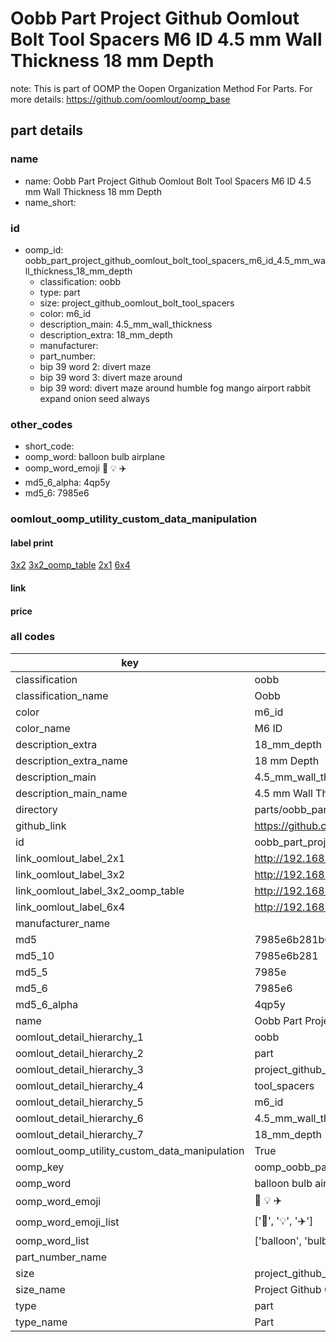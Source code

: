 # Oobb Part Project Github Oomlout Bolt Tool Spacers M6 ID 4.5 mm Wall Thickness 18 mm Depth  

note: This is part of OOMP the Oopen Organization Method For Parts. For more details: https://github.com/oomlout/oomp_base

##  part details
  







### name
* name: Oobb Part Project Github Oomlout Bolt Tool Spacers M6 ID 4.5 mm Wall Thickness 18 mm Depth
* name_short: 
### id
* oomp_id: oobb_part_project_github_oomlout_bolt_tool_spacers_m6_id_4.5_mm_wall_thickness_18_mm_depth
  * classification: oobb
  * type: part
  * size: project_github_oomlout_bolt_tool_spacers
  * color: m6_id
  * description_main: 4.5_mm_wall_thickness
  * description_extra: 18_mm_depth
  * manufacturer: 
  * part_number: 
  * bip 39 word 2: divert maze
  * bip 39 word 3: divert maze around
  * bip 39 word: divert maze around humble fog mango airport rabbit expand onion seed always

### other_codes
* short_code: 
* oomp_word: balloon bulb airplane
* oomp_word_emoji :balloon: :bulb: :airplane:
* md5_6_alpha: 4qp5y
* md5_6: 7985e6






### oomlout_oomp_utility_custom_data_manipulation
#### label print
[3x2](http://192.168.1.245:1112/?label=oomp%204qp5y)
[3x2_oomp_table](http://192.168.1.108:1112/?label=oomp%204qp5y)
[2x1](http://192.168.1.242:1112/?label=oomp%204qp5y)
[6x4](http://192.168.1.55:1112/?label=oomp%204qp5y)    

#### link

                              

#### price







### all codes 
| key | value |  
| --- | --- |  
| classification | oobb |  
| classification_name | Oobb |  
| color | m6_id |  
| color_name | M6 ID |  
| description_extra | 18_mm_depth |  
| description_extra_name | 18 mm Depth |  
| description_main | 4.5_mm_wall_thickness |  
| description_main_name | 4.5 mm Wall Thickness |  
| directory | parts/oobb_part_project_github_oomlout_bolt_tool_spacers_m6_id_4.5_mm_wall_thickness_18_mm_depth |  
| github_link | https://github.com/oomlout/oomlout_oomp_part_src/tree/main/parts/oobb_part_project_github_oomlout_bolt_tool_spacers_m6_id_4.5_mm_wall_thickness_18_mm_depth |  
| id | oobb_part_project_github_oomlout_bolt_tool_spacers_m6_id_4.5_mm_wall_thickness_18_mm_depth |  
| link_oomlout_label_2x1 | http://192.168.1.242:1112/?label=oomp%204qp5y |  
| link_oomlout_label_3x2 | http://192.168.1.245:1112/?label=oomp%204qp5y |  
| link_oomlout_label_3x2_oomp_table | http://192.168.1.108:1112/?label=oomp%204qp5y |  
| link_oomlout_label_6x4 | http://192.168.1.55:1112/?label=oomp%204qp5y |  
| manufacturer_name |  |  
| md5 | 7985e6b281b020b21cad26ee186261fe |  
| md5_10 | 7985e6b281 |  
| md5_5 | 7985e |  
| md5_6 | 7985e6 |  
| md5_6_alpha | 4qp5y |  
| name | Oobb Part Project Github Oomlout Bolt Tool Spacers M6 ID 4.5 mm Wall Thickness 18 mm Depth |  
| oomlout_detail_hierarchy_1 | oobb |  
| oomlout_detail_hierarchy_2 | part |  
| oomlout_detail_hierarchy_3 | project_github_bolt |  
| oomlout_detail_hierarchy_4 | tool_spacers |  
| oomlout_detail_hierarchy_5 | m6_id |  
| oomlout_detail_hierarchy_6 | 4.5_mm_wall_thickness |  
| oomlout_detail_hierarchy_7 | 18_mm_depth |  
| oomlout_oomp_utility_custom_data_manipulation | True |  
| oomp_key | oomp_oobb_part_project_github_oomlout_bolt_tool_spacers_m6_id_4.5_mm_wall_thickness_18_mm_depth |  
| oomp_word | balloon bulb airplane |  
| oomp_word_emoji | :balloon: :bulb: :airplane: |  
| oomp_word_emoji_list | [':balloon:', ':bulb:', ':airplane:'] |  
| oomp_word_list | ['balloon', 'bulb', 'airplane'] |  
| part_number_name |  |  
| size | project_github_oomlout_bolt_tool_spacers |  
| size_name | Project Github Oomlout Bolt Tool Spacers |  
| type | part |  
| type_name | Part |  
